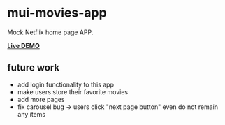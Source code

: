 # mui-movies-app

Mock Netflix home page APP.

**[Live DEMO](https://aleetsaiya.github.io/mui-movies-app/)**

## future work
+ add login functionality to this app
+ make users store their favorite movies
+ add more pages
+ fix carousel bug -> users click "next page button" even do not remain any items
